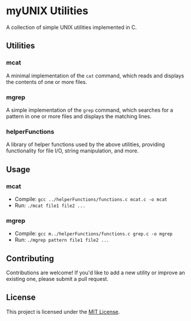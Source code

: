 # myUNIX Utilities

A collection of simple UNIX utilities implemented in C.

## Utilities

### mcat

A minimal implementation of the `cat` command, which reads and displays the contents of one or more files.

### mgrep

A simple implementation of the `grep` command, which searches for a pattern in one or more files and displays the matching lines.

### helperFunctions

A library of helper functions used by the above utilities, providing functionality for file I/O, string manipulation, and more.

## Usage

### mcat

* Compile: `gcc ../helperFunctions/functions.c mcat.c -o mcat`
* Run: `./mcat file1 file2 ...`

### mgrep

* Compile: `gcc m../helperFunctions/functions.c grep.c -o mgrep`
* Run: `./mgrep pattern file1 file2 ...`

## Contributing

Contributions are welcome! If you'd like to add a new utility or improve an existing one, please submit a pull request.

## License

This project is licensed under the [MIT License](https://opensource.org/licenses/MIT).

